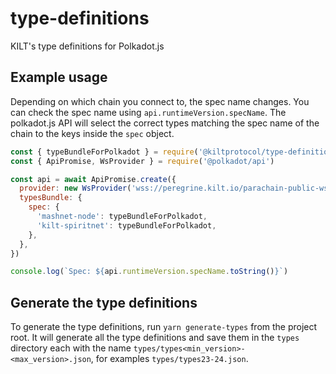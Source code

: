 # type-definitions

KILT's type definitions for Polkadot.js

## Example usage

Depending on which chain you connect to, the spec name changes.
You can check the spec name using `api.runtimeVersion.specName`.
The polkadot.js API will select the correct types matching the spec name of the chain to the keys inside the `spec` object.

```js
const { typeBundleForPolkadot } = require('@kiltprotocol/type-definitions')
const { ApiPromise, WsProvider } = require('@polkadot/api')

const api = await ApiPromise.create({
  provider: new WsProvider('wss://peregrine.kilt.io/parachain-public-ws'),
  typesBundle: {
    spec: {
      'mashnet-node': typeBundleForPolkadot,
      'kilt-spiritnet': typeBundleForPolkadot,
    },
  },
})

console.log(`Spec: ${api.runtimeVersion.specName.toString()}`)
```

## Generate the type definitions

To generate the type definitions, run `yarn generate-types` from the project root. It will generate all the type definitions and save them in the `types` directory each with the name `types/types<min_version>-<max_version>.json`, for examples `types/types23-24.json`.
